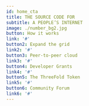 ```yaml
---
id: home_cta
title: THE SOURCE CODE FOR 
subtitle: A PEOPLE’S INTERNET
image: ./number_bg2.jpg
button: How it works
link: '#'
button2: Expand the grid
link2: '#'
button3: Peer-to-peer cloud
link3: '#'
button4: Developer Grants
link4: '#'
button5: The ThreeFold Token
link5: '#'
button6: Community Forum
link6: '#'
---
```


